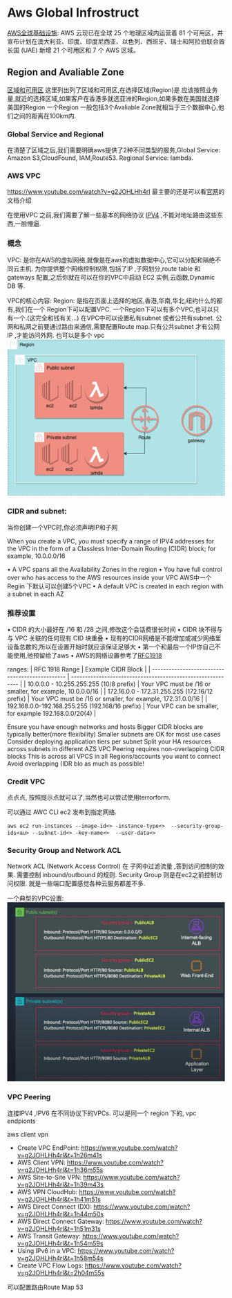 # Aws Global Infrostruct
[AWS全球基础设施](https://aws.amazon.com/cn/about-aws/global-infrastructure/): AWS 云现已在全球 25 个地理区域内运营着 81 个可用区，并宣布计划在澳大利亚、印度、印度尼西亚、以色列、西班牙、瑞士和阿拉伯联合酋长国 (UAE) 新增 21 个可用区和 7 个 AWS 区域。

## Region and Avaliable Zone
[区域和可用区](https://aws.amazon.com/cn/about-aws/global-infrastructure/regions_az/?p=ngi&loc=2)
这里列出列了区域和可用区,在选择区域(Region)是 应该按照业务量,就近的选择区域,如果客户在香港多就选亚洲的Region,如果多数在美国就选择美国的Region
一个Region 一般包括3个Avaliable Zone就相当于三个数据中心,他们之间的距离在100km内.
### Global Service and Regional
在清楚了区域之后,我们需要明确aws提供了2种不同类型的服务,Global Service: Amazon S3,CloudFound, IAM,Route53.
Regional Service: lambda.


### AWS VPC
https://www.youtube.com/watch?v=g2JOHLHh4rI
最主要的还是可以看[官网](https://docs.aws.amazon.com/vpc/latest/userguide/what-is-amazon-vpc.html)的文档介绍

在使用VPC 之前,我们需要了解一些基本的网络协议 [IPV4](../../network/networkLayer.md) ,不能对地址路由这些东西,一脸懵逼.



### 概念
VPC: 是你在AWS的虚拟网络,就像是在aws的虚拟数据中心,它可以分配和隔绝不同云主机. 为你提供整个网络控制权限,包括了IP ,子网划分,route table 和 gateways 配置,之后你就在可以在你的VPC中启动 EC2 实例,云函数,Dynamic DB 等.

VPC的核心内容:
Region: 是指在页面上选择的地区,香港,华南,华北,纽约什么的都有,我们在一个 Region下可以配置VPC.
一个Region下可以有多个VPC,也可以只有一个.(这完全和钱有关...)
在VPC中可以设置私有subnet 或者公共有subnet.
公网和私网之前要通过路由来通信,需要配置Route map.只有公共subnet 才有公网IP ,才能访问外网.
也可以是多个 vpc![VPC](../../assets/vpc.png) 

### CIDR and subnet:
当你创建一个VPC时,你必须声明IP和子网

When you create a VPC, you must specify a range of IPV4 addresses for the VPC in the form of a Classless Inter-Domain
Routing (CIDR) block; for example, 10.0.0.0/16

• A VPC spans all the Availability Zones in the region
• You have full control over who has access to the AWS resources
inside your VPC
AWS中一个Regiin 下默认可以创建5个VPC
• A default VPC is created in each region with a subnet in each AZ

### 推荐设置
• CIDR 的大小最好在 /16 和 /28 之间,修改这个会话费很长时间
• CIDR 块不得与与 VPC 关联的任何现有 CID 块重叠
• 现有的CIDR网络是不能增加或减少网络里设备总数的,所以在设置开始时就应该保证足够大
• 第一个和最后一个IP你自己不能使用,他预留给了aws
• AWS的网络设置参考了[RFC1918](https://datatracker.ietf.org/doc/html/rfc1918)

ranges:
| RFC 1918 Range                                  | Example CIDR Block                                          | 
| ----------------------------------------------- | ----------------------------------------------------------- | 
| 10.0.0.0 - 10.255.255.255 (10/8 prefix)         | Your VPC must be /16 or smaller, for example, 10.0.0.0/16   | 
| 172.16.0.0 - 172.31.255.255 (172.16/12 prefix)  | Your VPC must be /16 or smaller, for example, 172.31.0.0/16 | 
| 192.168.0.0-192.168.255.255 (192.168/16 prefix) | Your VPC can be smaller, for example 192.168.0.0/20(4)      | 

Ensure you have enough networks and hosts
Bigger CIDR blocks are typically better(more flexibility)
Smaller subnets are OK for most use cases
Consider deploying application tiers per subnet
Split your HA resources across subnets in different AZS
VPC Peering requires non-overlapping CIDR blocks
This is across all VPCS in all Regions/accounts you want to connect
Avoid overlapping (IDR blo as much as possible!

### Credit VPC
点点点, 按照提示点就可以了,当然也可以尝试使用terrorform.

可以通过 AWC CLI ec2 发布到指定网络.
```
aws ec2 run-instances --image-id<> -instance-type<>  --security-group-ids<au> --subnet-id<> -key-name<>  --user-data<>
```

### Security Group and Network ACL

Network ACL (Network Access Control) 在 子网中过滤流量 ,答到访问控制的效果.
需要控制 inbound/outbound 的规则.
Security Group 则是在ec2之前控制访问权限. 就是一些端口配置感觉各种云服务都差不多.

一个典型的VPC设置:
![vpc class](../../assets/aws_vpc.png)


### VPC Peering

连接IPV4 ,IPV6 在不同协议下的VPCs.
可以是同一个 region 下的,
vpc endpionts

aws client vpn
- Create VPC EndPoint: https://www.youtube.com/watch?v=g2JOHLHh4rI&t=1h26m41s
- AWS Client VPN: https://www.youtube.com/watch?v=g2JOHLHh4rI&t=1h36m55s
- AWS Site-to-Site VPN: https://www.youtube.com/watch?v=g2JOHLHh4rI&t=1h39m43s
- AWS VPN CloudHub: https://www.youtube.com/watch?v=g2JOHLHh4rI&t=1h41m51s
- AWS Direct Connect (DX): https://www.youtube.com/watch?v=g2JOHLHh4rI&t=1h44m50s
- AWS Direct Connect Gateway: https://www.youtube.com/watch?v=g2JOHLHh4rI&t=1h51m31s
- AWS Transit Gateway: https://www.youtube.com/watch?v=g2JOHLHh4rI&t=1h54m59s
- Using IPv6 in a VPC: https://www.youtube.com/watch?v=g2JOHLHh4rI&t=1h58m54s
- Create VPC Flow Logs: https://www.youtube.com/watch?v=g2JOHLHh4rI&t=2h04m55s


可以配置路由Route Map 53